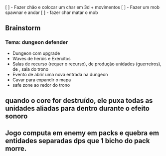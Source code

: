 [ ] - Fazer chão e colocar um char em 3d + movimentos
[ ] - Fazer um mob spawnar e andar
[ ] - fazer char matar o mob

## Brainstorm
### Tema: dungeon defender
- Dungeon com upgrade
- Waves de heróis e Exércitos
- Salas de recurso (requer o recurso), de produção unidades (guerreiros), de , sala do trono
- Evento de abrir uma nova entrada na dungeon
- Cavar para expandir o mapa
- safe zone ao redor do trono 

## quando o core for destruído, ele puxa todas as unidades aliadas para dentro durante o efeito sonoro

## Jogo computa em enemy em packs e quebra em entidades separadas dps que 1 bicho do pack morre.
